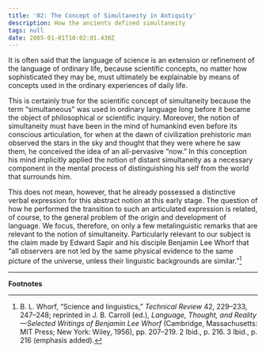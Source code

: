 ```yaml
---
title: '02: The Concept of Simultaneity in Antiquity'
description: How the ancients defined simultaneity
tags: null
date: 2005-01-01T10:02:01.430Z
---
```


It is often said that the language of science is an extension or refinement of the language of ordinary life, because scientific concepts, no matter how sophisticated they may be, must ultimately be explainable by means of concepts used in the ordinary experiences of daily life.

This is certainly true for the scientific concept of simultaneity because the term “simultaneous” was used in ordinary language long before it became the object of philosophical or scientific inquiry. Moreover, the notion of simultaneity must have been in the mind of humankind even before its conscious articulation, for when at the dawn of civilization prehistoric man observed the stars in the sky and thought that they were where he saw them, he conceived the idea of an all-pervasive “now.” In this conception his mind implicitly applied the notion of distant simultaneity as a necessary component in the mental process of distinguishing his self from the world that surrounds him.

This does not mean, however, that he already possessed a distinctive verbal expression for this abstract notion at this early stage. The question of how he performed the transition to such an articulated expression is related, of course, to the general problem of the origin and development of language. We focus, therefore, on only a few metalinguistic remarks that are relevant to the notion of simultaneity. Particularly relevant to our subject is the claim made by Edward Sapir and his disciple Benjamin Lee Whorf that “all observers are not led by the same physical evidence to the same picture of the universe, unless their linguistic backgrounds are similar.”[^1]

---

**Footnotes**

[^1]:
    B. L. Whorf, “Science and linguistics,” _Technical Review_ 42, 229–233, 247–248; reprinted in J. B. Carroll (ed.), _Language, Thought, and Reality—Selected Writings of Benjamin Lee Whorf_ (Cambridge, Massachusetts: MIT Press; New York: Wiley, 1956), pp. 207–219.
    2 Ibid., p. 216.
    3 Ibid., p. 216 (emphasis added).
